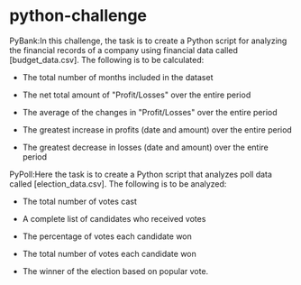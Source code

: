 # python-challenge

PyBank:In this challenge, the task is to create a Python script for analyzing the financial records of a company using financial data called [budget_data.csv]. The following is to be calculated:

  * The total number of months included in the dataset

  * The net total amount of "Profit/Losses" over the entire period

  * The average of the changes in "Profit/Losses" over the entire period

  * The greatest increase in profits (date and amount) over the entire period

  * The greatest decrease in losses (date and amount) over the entire period


PyPoll:Here the task is to create a Python script that analyzes poll data called [election_data.csv]. The following is to be analyzed:
  * The total number of votes cast

  * A complete list of candidates who received votes

  * The percentage of votes each candidate won

  * The total number of votes each candidate won

  * The winner of the election based on popular vote.
